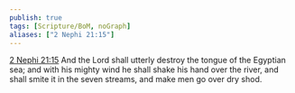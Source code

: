 ```yaml
---
publish: true
tags: [Scripture/BoM, noGraph]
aliases: ["2 Nephi 21:15"]
---
```

[2 Nephi 21:15](https://churchofjesuschrist.org/study/scriptures/bofm/2-ne/21?lang=eng&id=p15#p15) And the Lord shall utterly destroy the tongue of the Egyptian sea; and with his mighty wind he shall shake his hand over the river, and shall smite it in the seven streams, and make men go over dry shod.
